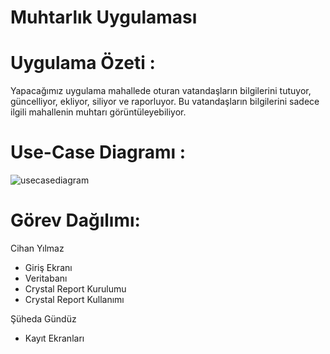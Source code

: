 # Muhtarlık Uygulaması
# Uygulama Özeti : 
Yapacağımız uygulama mahallede oturan vatandaşların bilgilerini tutuyor, güncelliyor, ekliyor, siliyor ve raporluyor. Bu vatandaşların bilgilerini sadece ilgili 
mahallenin muhtarı görüntüleyebiliyor.

# Use-Case Diagramı : 
![usecasediagram](https://user-images.githubusercontent.com/128770446/232312754-0981a5ae-e7b6-4c59-8abb-a273b482fc72.png)

# Görev Dağılımı: 
Cihan Yılmaz
- Giriş Ekranı
- Veritabanı
- Crystal Report Kurulumu
- Crystal Report Kullanımı

Şüheda Gündüz
- Kayıt Ekranları









